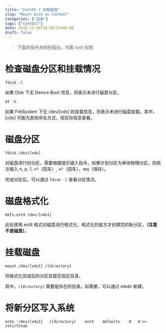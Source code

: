```yaml
---
title: "CentOS 7 挂载磁盘"
slug: "Mount Disk on Centos7"
categories: ["运维"]
tags: ["CentOS7"]
date: 2018-12-26T18:59:53+08:00
draft: false
---
```


> 下面的指令未特别指出，均需 root 权限

# 检查磁盘分区和挂载情况

```
fdisk -l
```

如果 Disk 下无 Device Boot 信息，则表示未进行磁盘分区。

```
df -h
```

如果 FileSystem 下无 /dev/[vdx] 的挂载信息，则表示未进行磁盘挂载。其中，[vdx] 可能为其他命名方式，视实际信息查看。

# 磁盘分区

```
fdisk /dev/[vdx]
```

对磁盘进行初分区，需要根据提示键入指令，如果计划分区为单块物理分区，则依次输入 n, p, 1, ↩︎（回车）, ↩︎（回车），wq（保存）。

完成分区后，可以通过 ```fdisk -l``` 查看分区情况。

# 磁盘格式化

```
mkfs.ext4 /dev/[vdx1]
```

此处使用 ext4 格式对磁盘进行格式化，格式化的是方才创建完的新分区，**（注意不是磁盘）**。

# 挂载磁盘

```
mount /dev/[vdx1] /[directory]
```

将格式化完成后的分区挂载在指定目录。

其中，```/[directory]``` 需要是存在的目录。如需要，可以通过 mkdir 新建。

# 将新分区写入系统

```
echo '/dev/[vdx1]   /[directory]    ext4    defaults    0   0'>> /etc/fstab
```
